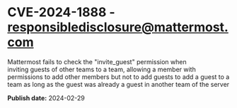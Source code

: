 # CVE-2024-1888 - responsibledisclosure@mattermost.com

Mattermost fails to check the "invite_guest" permission when inviting guests of other teams to a team, allowing a member with permissions to add other members but not to add guests to add a guest to a team as long as the guest was already a guest in another team of the server



**Publish date:** 2024-02-29
